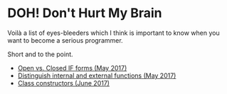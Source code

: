 # DOH! Don't Hurt My Brain

Voilà a list of eyes-bleeders which I think is important to know when you
want to become a serious programmer.

Short and to the point.

-  [Open vs. Closed IF forms (May 2017)](doh/open-closed-if-form)
-  [Distinguish internal and external functions (May 2017)](doh/external-functions)
-  [Class constructors (June 2017)](doh/constructors)


